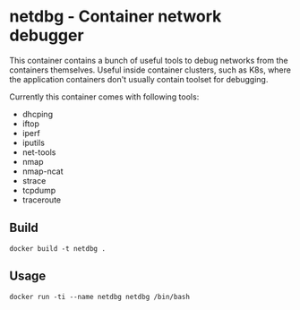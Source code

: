 # netdbg - Container network debugger

This container contains a bunch of useful tools to debug networks from the containers themselves. Useful inside container clusters, such as K8s, where the application containers don't usually contain toolset for debugging.

Currently this container comes with following tools:
* dhcping
* iftop
* iperf
* iputils
* net-tools
* nmap
* nmap-ncat
* strace
* tcpdump
* traceroute

## Build

```
docker build -t netdbg .
```

## Usage

```
docker run -ti --name netdbg netdbg /bin/bash
```

